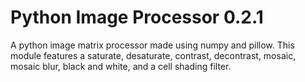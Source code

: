 # Python Image Processor 0.2.1
 A python image matrix processor made using numpy and pillow.  This module features a saturate, desaturate, contrast, decontrast, mosaic, mosaic blur, black and white, and a cell shading filter.
